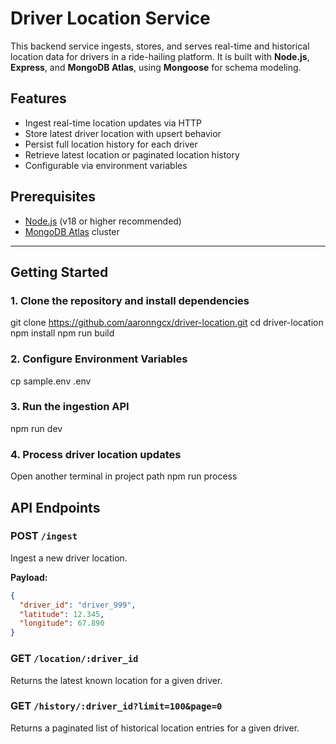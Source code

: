 # Driver Location Service

This backend service ingests, stores, and serves real-time and historical location data for drivers in a ride-hailing platform. It is built with **Node.js**, **Express**, and **MongoDB Atlas**, using **Mongoose** for schema modeling.

## Features

- Ingest real-time location updates via HTTP
- Store latest driver location with upsert behavior
- Persist full location history for each driver
- Retrieve latest location or paginated location history
- Configurable via environment variables

## Prerequisites

- [Node.js](https://nodejs.org/) (v18 or higher recommended)
- [MongoDB Atlas](https://www.mongodb.com/cloud/atlas) cluster

---

## Getting Started

### 1. Clone the repository and install dependencies

git clone https://github.com/aaronngcx/driver-location.git
cd driver-location
npm install
npm run build

### 2. Configure Environment Variables
cp sample.env .env

### 3. Run the ingestion API
npm run dev

### 4. Process driver location updates
Open another terminal in project path
npm run process

## API Endpoints

### POST `/ingest`
Ingest a new driver location.

**Payload:**
```json
{
  "driver_id": "driver_999",
  "latitude": 12.345,
  "longitude": 67.890
}
```

### GET `/location/:driver_id`

Returns the latest known location for a given driver.

### GET `/history/:driver_id?limit=100&page=0`

Returns a paginated list of historical location entries for a given driver.
